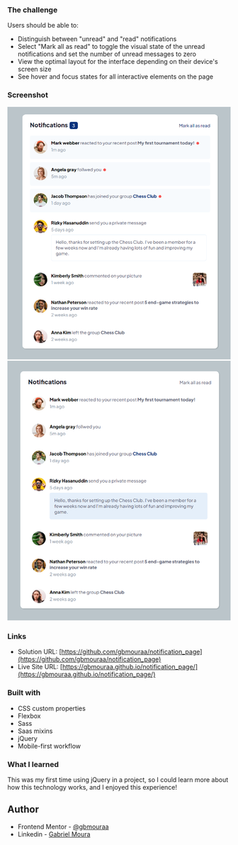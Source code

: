 ### The challenge

Users should be able to:

- Distinguish between "unread" and "read" notifications
- Select "Mark all as read" to toggle the visual state of the unread notifications and set the number of unread messages to zero
- View the optimal layout for the interface depending on their device's screen size
- See hover and focus states for all interactive elements on the page

### Screenshot

![](assets/screen-shots/screenshot1.png)
![](assets/screen-shots/screenshot2.png)

### Links

- Solution URL: [https://github.com/gbmouraa/notification_page](https://github.com/gbmouraa/notification_page)
- Live Site URL: [https://gbmouraa.github.io/notification_page/](https://gbmouraa.github.io/notification_page/)

### Built with

- CSS custom properties
- Flexbox
- Sass
- Saas mixins
- jQuery
- Mobile-first workflow

### What I learned

This was my first time using jQuery in a project, so I could learn more about how this technology works, and I enjoyed this experience!

## Author

- Frontend Mentor - [@gbmouraa](https://www.frontendmentor.io/profile/gbmouraa)
- Linkedin - [Gabriel Moura](https://www.linkedin.com/in/gabriel-moura-b63382161/)
